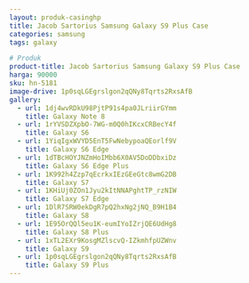 ```yaml
---
layout: produk-casinghp
title: Jacob Sartorius Samsung Galaxy S9 Plus Case
categories: samsung
tags: galaxy

# Produk
product-title: Jacob Sartorius Samsung Galaxy S9 Plus Case
harga: 90000
sku: hn-5181
image-drive: 1p0sqLGEgrslgon2qQNy8Tqrts2RxsAfB
gallery:
  - url: 1dj4wvRDkU98PjtP91s4pa0JLriirGYmm
    title: Galaxy Note 8
  - url: 1rYVSDZXpbO-7WG-m0Q0hIKcxCRBecY4f
    title: Galaxy S6
  - url: 1YiqIgxWVYD5EnT5FwNebypoaQEorlf9V
    title: Galaxy S6 Edge
  - url: 1dTBcHOYJNZmHoIMbb6X0AV5DoDDbxiDz
    title: Galaxy S6 Edge Plus
  - url: 1K992h4Zzp7qEcrkxIEzGEeGtc8wmG2DB
    title: Galaxy S7
  - url: 1KHiUj0ZOn1Jyu2kItNNAPghtTP_rzNIW
    title: Galaxy S7 Edge
  - url: 1DlR7SRW0ekDgR7pQ2hxNg2jNQ_B9H1B4
    title: Galaxy S8
  - url: 1E95OrQQl5eu1K-eumIYoIZrjQE6UdHg8
    title: Galaxy S8 Plus
  - url: 1xTL2EXr9KosgMZlscvQ-IZkmhfpUZWnv
    title: Galaxy S9
  - url: 1p0sqLGEgrslgon2qQNy8Tqrts2RxsAfB
    title: Galaxy S9 Plus
---
```

